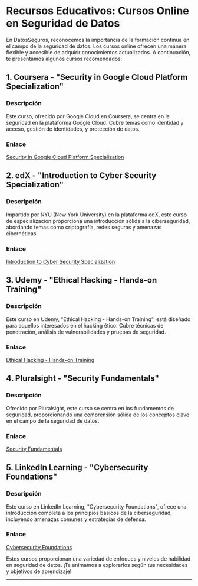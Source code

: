 # Recursos Educativos: Cursos Online en Seguridad de Datos

En DatosSeguros, reconocemos la importancia de la formación continua en el campo de la seguridad de datos. Los cursos online ofrecen una manera flexible y accesible de adquirir conocimientos actualizados. A continuación, te presentamos algunos cursos recomendados:

## 1. Coursera - "Security in Google Cloud Platform Specialization"

### Descripción
Este curso, ofrecido por Google Cloud en Coursera, se centra en la seguridad en la plataforma Google Cloud. Cubre temas como identidad y acceso, gestión de identidades, y protección de datos.

### Enlace
[Security in Google Cloud Platform Specialization](https://www.coursera.org/specializations/security-google-cloud-platform)

## 2. edX - "Introduction to Cyber Security Specialization"

### Descripción
Impartido por NYU (New York University) en la plataforma edX, este curso de especialización proporciona una introducción sólida a la ciberseguridad, abordando temas como criptografía, redes seguras y amenazas cibernéticas.

### Enlace
[Introduction to Cyber Security Specialization](https://www.edx.org/professional-certificate/introduction-to-cyber-security)

## 3. Udemy - "Ethical Hacking - Hands-on Training"

### Descripción
Este curso en Udemy, "Ethical Hacking - Hands-on Training", está diseñado para aquellos interesados en el hacking ético. Cubre técnicas de penetración, análisis de vulnerabilidades y pruebas de seguridad.

### Enlace
[Ethical Hacking - Hands-on Training](https://www.udemy.com/course/ethical-hacking-hands-on-training/)

## 4. Pluralsight - "Security Fundamentals"

### Descripción
Ofrecido por Pluralsight, este curso se centra en los fundamentos de seguridad, proporcionando una comprensión sólida de los conceptos clave en el campo de la seguridad de datos.

### Enlace
[Security Fundamentals](https://www.pluralsight.com/courses/security-fundamentals)

## 5. LinkedIn Learning - "Cybersecurity Foundations"

### Descripción
Este curso en LinkedIn Learning, "Cybersecurity Foundations", ofrece una introducción completa a los principios básicos de la ciberseguridad, incluyendo amenazas comunes y estrategias de defensa.

### Enlace
[Cybersecurity Foundations](https://www.linkedin.com/learning/cybersecurity-foundations)

Estos cursos proporcionan una variedad de enfoques y niveles de habilidad en seguridad de datos. ¡Te animamos a explorarlos según tus necesidades y objetivos de aprendizaje!

---


